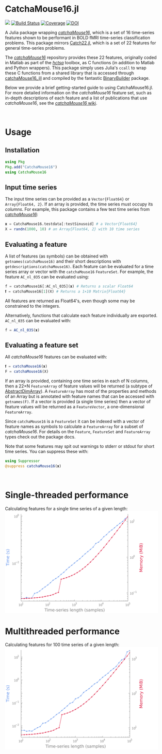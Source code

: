 # CatchaMouse16.jl
[![](https://img.shields.io/badge/docs-dev-blue.svg)](https://brendanjohnharris.github.io/CatchaMouse16.jl/dev)
[![Build Status](https://github.com/brendanjohnharris/CatchaMouse16.jl/actions/workflows/CI.yml/badge.svg?branch=main)](https://github.com/brendanjohnharris/CatchaMouse16.jl/actions/workflows/CI.yml?query=branch%3Amain)
[![Coverage](https://codecov.io/gh/brendanjohnharris/catchaMouse16.jl/branch/main/graph/badge.svg)](https://codecov.io/gh/brendanjohnharris/CatchaMouse16.jl)
[![DOI](https://zenodo.org/badge/DOI/10.5281/zenodo.13334458.svg)](https://doi.org/10.5281/zenodo.13334458)

A Julia package wrapping [_catchaMouse16_](https://www.github.com/dynamicsandneuralsystems/catchaMouse16), which is a set of 16 time-series features shown to be performant in BOLD fMRI time-series classification problems. This package mirrors [Catch22.jl](https://www.github.com/brendanjohnharris/Catch22.jl), which is a set of 22 features for general time-series problems.

The [_catchaMouse16_](https://www.github.com/dynamicsandneuralsystems/catchaMouse16) repository provides these 22 features, originally coded in Matlab as part of the [_hctsa_](https://github.com/benfulcher/hctsa) toolbox, as C functions (in addition to Matlab and Python wrappers). This package simply uses Julia's `ccall` to wrap these C functions from a shared library that is accessed through [catchaMouse16_jll](https://github.com/JuliaBinaryWrappers/catchaMouse16_jll.jl) and compiled by the fantastic [BinaryBuilder](https://github.com/JuliaPackaging/BinaryBuilder.jl) package.

Below we provide a brief getting-started guide to using CatchaMouse16.jl. For more detailed information on the _catchaMouse16_ feature set, such as in-depth descriptions of each feature and a list of publications that use _catchaMouse16_, see the [_catchaMouse16_ wiki](https://time-series-features.gitbook.io/time-series-analysis-tools/feature-subsets/catchamouse16).

<br>

# Usage
## Installation
```Julia
using Pkg
Pkg.add("CatchaMouse16")
using CatchaMouse16
```

## Input time series
The input time series can be provided as a `Vector{Float64}` or `Array{Float64, 2}`. If an array is provided, the time series must occupy its _columns_. For example, this package contains a few test time series from [_catchaMouse16_](https://www.github.com/dynamicsandneuralsystems/catchaMouse16):
```Julia
𝐱 = CatchaMouse16.testdata[:testSinusoid] # a Vector{Float64}
X = randn(1000, 10) # an Array{Float64, 2} with 10 time series
```

## Evaluating a feature
A list of features (as symbols) can be obtained with `getnames(catchaMouse16)` and their short descriptions with `getdescriptions(catchaMouse16)`. Each feature can be evaluated for a time series array or vector with the `catchaMouse16` `FeatureSet`. For example, the feature `AC_nl_035` can be evaluated using:
```Julia
f = catchaMouse16[:AC_nl_035](𝐱) # Returns a scalar Float64
𝐟 = catchaMouse16[1](X) # Returns a 1×10 Matrix{Float64}
```
All features are returned as Float64's, even though some may be constrained to the integers.

Alternatively, functions that calculate each feature individually are exported. `AC_nl_035` can be evaluated with:
```Julia
f = AC_nl_035(𝐱)
```

## Evaluating a feature set
All _catchaMouse16_ features can be evaluated with:
```Julia
𝐟 = catchaMouse16(𝐱)
F = catchaMouse16(X)
```
If an array is provided, containing one time series in each of N columns, then a 22×N `FeatureArray` of feature values will be returned (a subtype of [AbstractDimArray](https://github.com/rafaqz/DimensionalData.jl)).
A `FeatureArray` has most of the properties and methods of an Array but is annotated with feature names that can be accessed with `getnames(F)`.
If a vector is provided (a single time series) then a vector of feature values will be returned as a `FeatureVector`, a one-dimensional `FeatureArray`.

Since `catchaMouse16` is a `FeatureSet` it can be indexed with a vector of feature names as symbols to calculate a `FeatureArray` for a subset of _catchaMouse16_. For details on the `Feature`, `FeatureSet` and `FeatureArray` types check out the package docs.

Note that some features may spit out warnings to stderr or stdout for short time series. You can suppress these with:
```Julia
using Suppressor
@suppress catchaMouse16(𝐱)
```

<br>

# Single-threaded performance
Calculating features for a single time series of a given length:
![scaling](scaling.png)
# Multithreaded performance
Calculating features for 100 time series of a given length:
![multithread_scaling](multithread_scaling.png)
